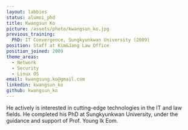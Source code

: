 ```yaml
---
layout: labbies
status: alumni_phd
title: Kwangsun Ko
picture: /assets/photo/kwangsun_ko.jpg
previous_training:
  PhD: IT Convergence, Sungkyunkwan University (2009)
position: Staff at Kim&Jang Law Office
position_joined: 2009
theme_areas:
  - Network
  - Security
  - Linux OS
email: kwangsung.ko@gmail.com
linkedin: kwangsun_ko
github: kwangsun_ko
---
```


He actively is interested in cutting-edge technologies in the IT and law fields. He completed his PhD at Sungkyunkwan University, under the guidance and support of Prof. Young Ik Eom.

 
